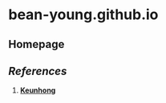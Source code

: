 # bean-young.github.io

## Homepage

## ***References***
1) [**Keunhong**](https://github.com/keunhong/keunhong.github.io)
